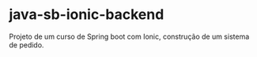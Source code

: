 # java-sb-ionic-backend

Projeto de um curso de Spring boot com Ionic, construção de um sistema de pedido.
